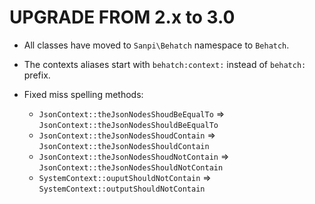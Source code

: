 UPGRADE FROM 2.x to 3.0
=======================

* All classes have moved to `Sanpi\Behatch` namespace to `Behatch`.

* The contexts aliases start with `behatch:context:` instead of `behatch:`
  prefix.

* Fixed miss spelling methods:
    * `JsonContext::theJsonNodesShoudBeEqualTo` => `JsonContext::theJsonNodesShouldBeEqualTo`
    * `JsonContext::theJsonNodesShoudContain` => `JsonContext::theJsonNodesShouldContain`
    * `JsonContext::theJsonNodesShoudNotContain` => `JsonContext::theJsonNodesShouldNotContain`
    * `SystemContext::ouputShouldNotContain` => `SystemContext::outputShouldNotContain`

